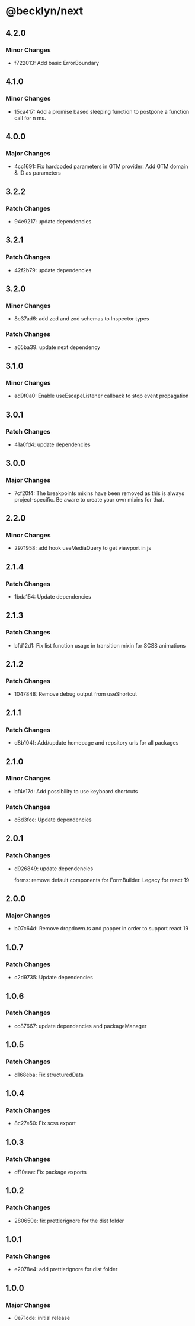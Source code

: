 # @becklyn/next

## 4.2.0

### Minor Changes

- f722013: Add basic ErrorBoundary

## 4.1.0

### Minor Changes

- 15ca417: Add a promise based sleeping function to postpone a function call for n ms.

## 4.0.0

### Major Changes

- 4cc1691: Fix hardcoded parameters in GTM provider:
  Add GTM domain & ID as parameters

## 3.2.2

### Patch Changes

- 94e9217: update dependencies

## 3.2.1

### Patch Changes

- 42f2b79: update dependencies

## 3.2.0

### Minor Changes

- 8c37ad6: add zod and zod schemas to Inspector types

### Patch Changes

- a65ba39: update next dependency

## 3.1.0

### Minor Changes

- ad9f0a0: Enable useEscapeListener callback to stop event propagation

## 3.0.1

### Patch Changes

- 41a0fd4: update dependencies

## 3.0.0

### Major Changes

- 7cf20f4: The breakpoints mixins have been removed as this is always project-specific. Be aware to create your own mixins for
  that.

## 2.2.0

### Minor Changes

- 2971958: add hook useMediaQuery to get viewport in js

## 2.1.4

### Patch Changes

- 1bda154: Update dependencies

## 2.1.3

### Patch Changes

- bfd12d1: Fix list function usage in transition mixin for SCSS animations

## 2.1.2

### Patch Changes

- 1047848: Remove debug output from useShortcut

## 2.1.1

### Patch Changes

- d8b104f: Add/update homepage and repsitory urls for all packages

## 2.1.0

### Minor Changes

- bf4e17d: Add possibility to use keyboard shortcuts

### Patch Changes

- c6d3fce: Update dependencies

## 2.0.1

### Patch Changes

- d926849: update dependencies

    forms: remove default components for FormBuilder. Legacy for react 19

## 2.0.0

### Major Changes

- b07c64d: Remove dropdown.ts and popper in order to support react 19

## 1.0.7

### Patch Changes

- c2d9735: Update dependencies

## 1.0.6

### Patch Changes

- cc87667: update dependencies and packageManager

## 1.0.5

### Patch Changes

- d168eba: Fix structuredData

## 1.0.4

### Patch Changes

- 8c27e50: Fix scss export

## 1.0.3

### Patch Changes

- df10eae: Fix package exports

## 1.0.2

### Patch Changes

- 280650e: fix prettierignore for the dist folder

## 1.0.1

### Patch Changes

- e2078e4: add prettierignore for dist folder

## 1.0.0

### Major Changes

- 0e71cde: initial release

